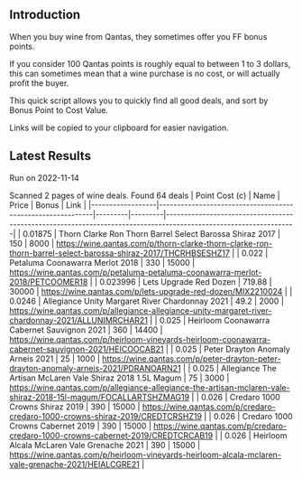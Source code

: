 ## Introduction

When you buy wine from Qantas, they sometimes offer you FF bonus points. 

If you consider 100 Qantas points is roughly equal to between 1 to 3 dollars, this can sometimes mean that a wine purchase is no cost, or will actually profit the buyer.

This quick script allows you to quickly find all good deals, and sort by Bonus Point to Cost Value.

Links will be copied to your clipboard for easier navigation.

## Latest Results

Run on 2022-11-14

Scanned 2 pages of wine deals.
Found 64 deals
|   Point Cost (c) | Name                                                       |   Price |   Bonus | Link                                                                                                             |
|------------------|------------------------------------------------------------|---------|---------|------------------------------------------------------------------------------------------------------------------|
|         0.01875  | Thorn Clarke Ron Thorn Barrel Select Barossa Shiraz 2017   |  150    |    8000 | https://wine.qantas.com/p/thorn-clarke-thorn-clarke-ron-thorn-barrel-select-barossa-shiraz-2017/THCRHBSESHZ17    |
|         0.022    | Petaluma Coonawarra Merlot 2018                            |  330    |   15000 | https://wine.qantas.com/p/petaluma-petaluma-coonawarra-merlot-2018/PETCOOMER18                                   |
|         0.023996 | Lets Upgrade Red Dozen                                     |  719.88 |   30000 | https://wine.qantas.com/p/lets-upgrade-red-dozen/MIX2210024                                                      |
|         0.0246   | Allegiance Unity Margaret River Chardonnay 2021            |   49.2  |    2000 | https://wine.qantas.com/p/allegiance-allegiance-unity-margaret-river-chardonnay-2021/ALLUNIMRCHAR21              |
|         0.025    | Heirloom Coonawarra Cabernet Sauvignon 2021                |  360    |   14400 | https://wine.qantas.com/p/heirloom-vineyards-heirloom-coonawarra-cabernet-sauvignon-2021/HEICOOCAB21             |
|         0.025    | Peter Drayton Anomaly Arneis 2021                          |   25    |    1000 | https://wine.qantas.com/p/peter-drayton-peter-drayton-anomaly-arneis-2021/PDRANOARN21                            |
|         0.025    | Allegiance The Artisan McLaren Vale Shiraz 2018 1.5L Magum |   75    |    3000 | https://wine.qantas.com/p/allegiance-allegiance-the-artisan-mclaren-vale-shiraz-2018-15l-magum/FOCALLARTSHZMAG19 |
|         0.026    | Credaro 1000 Crowns Shiraz 2019                            |  390    |   15000 | https://wine.qantas.com/p/credaro-credaro-1000-crowns-shiraz-2019/CREDTCRSHZ19                                   |
|         0.026    | Credaro 1000 Crowns Cabernet 2019                          |  390    |   15000 | https://wine.qantas.com/p/credaro-credaro-1000-crowns-cabernet-2019/CREDTCRCAB19                                 |
|         0.026    | Heirloom Alcala McLaren Vale Grenache 2021                 |  390    |   15000 | https://wine.qantas.com/p/heirloom-vineyards-heirloom-alcala-mclaren-vale-grenache-2021/HEIALCGRE21              |

